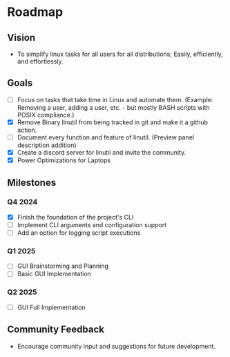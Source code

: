 # Roadmap

## Vision
- To simplify linux tasks for all users for all distributions; Easily, efficiently, and effortlessly.

## Goals
- [ ] Focus on tasks that take time in Linux and automate them. (Example: Removing a user, adding a user, etc. - but mostly BASH scripts with POSIX compliance.)
- [x] Remove Binary linutil from being tracked in git and make it a github action.
- [ ] Document every function and feature of linutil. (Preview panel description addition)
- [x] Create a discord server for linutil and invite the community.
- [x] Power Optimizations for Laptops

## Milestones
### Q4 2024
- [x] Finish the foundation of the project's CLI
- [ ] Implement CLI arguments and configuration support
- [ ] Add an option for logging script executions

### Q1 2025
- [ ] GUI Brainstorming and Planning
- [ ] Basic GUI Implementation

### Q2 2025
- [ ] GUI Full Implementation

## Community Feedback
- Encourage community input and suggestions for future development.
